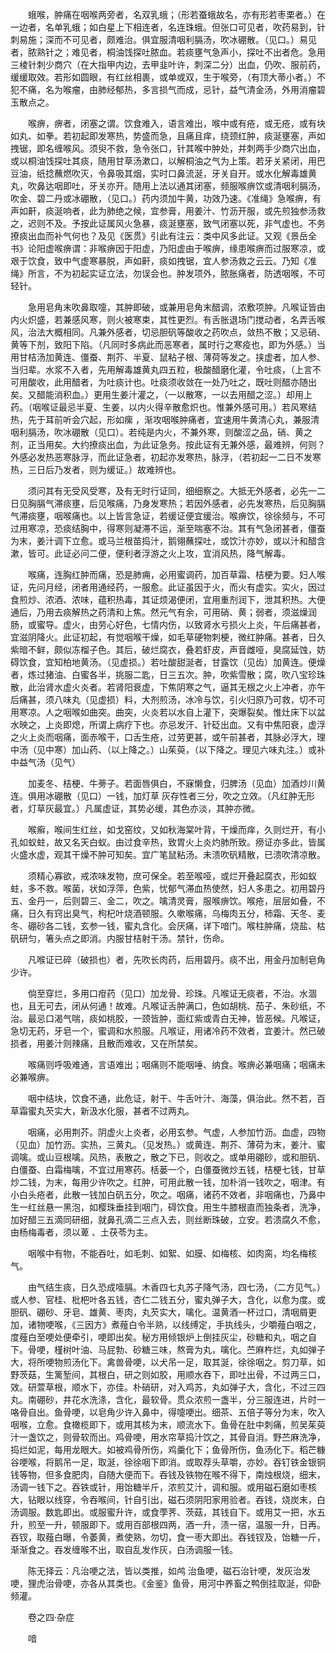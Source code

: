 <!-- { "loadSidebar": true } -->
　　蛾喉，肿痛在咽喉两旁者，名双乳蛾；（形若蚕蛾故名，亦有形若枣栗者。）在一边者，名单乳蛾；如白星上下相连者，名连珠蛾。但张口可见者，吹药易到，针刺易施；深而不可见者，颇难治。俱宜服清咽利膈汤，吹冰硼散。（见口。）易见者，脓熟针之；难见者，桐油饯探吐脓血。若痰壅气急声小，探吐不出者危。急用三棱针刺少商穴（在大指甲内边，去甲韭叶许，刺深二分）出血，仍吹、服前药，缓缓取效。若形如圆眼，有红丝相裹，或单或双，生于喉旁，（有顶大蒂小者。）不犯不痛，名为喉瘤，由肺经郁热，多言损气而成，忌针，益气清金汤，外用消瘤碧玉散点之。

　　喉痹，痹者，闭塞之谓。饮食难入，语言难出，喉中或有疮，或无疮，或有块如丸、如拳。若初起即发寒热，势盛而急，且痛且痒，绕颈红肿，痰涎壅塞，声如拽锯，即名缠喉风。须臾不救，急令张口，针其喉中肿处，并刺两手少商穴出血，或以桐油饯探吐其痰，随用甘草汤漱口，以解桐油之气为上策。若牙关紧闭，用巴豆油，纸捻蘸燃吹灭，令鼻吸其烟，实时口鼻流涎，牙关自开。或水化解毒雄黄丸，吹鼻达咽即吐，牙关亦开。随用上法以通其闭塞，频服喉痹饮或清咽利膈汤，吹金、碧二丹或冰硼散，（见口。）药内须加牛黄，功效乃速。《准绳》急喉痹，有声如鼾，痰涎响者，此为肺绝之候，宜参膏，用姜汁、竹沥开服，或先煎独参汤救之，迟则不及。予按此证属风火急暴，痰涎壅塞，致气闭塞以死，非气虚也。不务撩痰出血而补气何也？及见《医贯》引此有注云：类中风多此证。又观《景岳全书》论阳虚喉痹谓：非喉痹因于阳虚，乃阳虚由于喉痹，缘患喉痹而过服寒凉，或艰于饮食，致中气虚寒暴脱，声如鼾，痰如拽锯，宜人参汤救之云云。乃知《准绳》所言，不为初起实证立法，勿误会也。肿发项外，脓胀痛者，防透咽喉，不可轻针。

　　急用皂角末吹鼻取嚏，其肿即破，或兼用皂角末醋调，浓敷项肿。凡喉证皆由内火炽盛，若兼感风寒，则火被寒束，其性更烈。有舌胀退场门搅动者，名弄舌喉风，治法大概相同。凡兼外感者，切忌胆矾等酸收之药吹点，敛热不散；又忌硝、黄等下剂，致阳下陷。（凡同时多病此而恶寒者，属时行之寒疫也，即为外感。）当用甘桔汤加黄连、僵蚕、荆芥、半夏、鼠粘子根、薄荷等发之。挟虚者，加人参、当归辈。水浆不入者，先用解毒雄黄丸四五粒，极酸醋磨化灌，令吐痰，（上言不可用酸收，此用醋者，为吐痰计也。吐痰须收敛在一处乃吐之，既吐则醋亦随出矣。又醋能消积血。）更用生姜汁灌之，（一以散寒，一以去用醋之涩。）却用上药。（咽喉证最忌半夏、生姜，以内火得辛散愈炽也。惟兼外感可用。）若风寒结热，先于耳前听会穴起，形如瘰 ，渐攻咽喉肿痛者，宜速用牛黄清心丸，兼服清咽利膈汤，吹冰硼散（见口）。若纯是内火，不兼外寒，则酸涩之品，硝、黄之剂，正当用矣。大约撩痰出血，为此证急务。按此证有无兼外感，最难辨，何则？外感必发热恶寒脉浮，而此证急者，初起亦发寒热，脉浮，（若初起一二日不发寒热，三日后乃发者，则为缓证。）故难辨也。

　　须问其有无受风受寒，及有无时行证同，细细察之。大抵无外感者，必先一二日见胸膈气滞痰壅，后见喉痛，乃身发寒热；若因外感者，必先发寒热，后见胸膈气滞痰壅，咽喉痛也。以上皆言急证，若缓证便宜缓治。喉痹饮，徐徐频与，不可过用寒凉，恐痰结胸中，得寒则凝滞不运，渐至喘塞不治。其有气急闭甚者，僵蚕为末，姜汁调下立愈。或马兰根苗捣汁，鹅翎蘸探吐，或饮汁亦妙，或以汁和醋含漱，皆可。此证必问二便，便利者浮游之火上攻，宜消风热，降气解毒。

　　喉痛，连胸红肿而痛，恐是肺痈，必用蜜调药，加百草霜、桔梗为要。妇人喉证，先问月经，闭者用通经药，一服愈。此证虽因于火，而火有虚实。实火，因过食煎炒、浓酒、浓味，蕴积热毒，其证烦渴便闭，宜用重剂润下，泄其积热。大便通后，乃用去痰解热之药清和上焦。然元气有余，可用硝、黄；弱者，须滋燥润肠，或蜜导。虚火，由劳心好色，七情内伤，以致肾水亏损火上炎，午后痛甚者，宜滋阴降火。此证初起，有觉咽喉干燥，如毛草硬物刺梗，微红肿痛。甚者，日久紫暗不鲜，颇似冻榴子色。其后，破烂腐衣，叠若虾皮，声音雌哑，臭腐延蚀，妨碍饮食，宜知柏地黄汤。（见虚损。）若吐酸甜涎者，甘露饮（见齿）加黄连。便燥者，炼过猪油、白蜜各半，挑服二匙，日三五次。肿，吹紫雪散；腐，吹八宝珍珠散，此治肾水虚火炎者。若肾阳衰虚，下焦阴寒之气，逼其无根之火上冲者，亦午后痛甚，须八味丸（见虚损）料，大剂煎汤，冰冷与饮，引火归原乃可救，切不可用寒凉。人之咽喉如曲突。曲突，火炎若以水自上灌下，突爆裂矣。惟灶床下以盆水映之，上炎即熄，所谓上病疗下也。亦忌发汗、针砭出血。又有中焦阳衰，虚浮之火上炎而咽痛，面赤喉干，口舌生疮，过劳更甚，或午前甚者，其脉必浮大，理中汤（见中寒）加山药、（以上降之。）山茱萸，（以下降之。理见六味丸注。）或补中益气汤（见气）

　　加麦冬、桔梗、牛蒡子。若面唇俱白，不寐懒食，归脾汤（见血）加酒炒川黄连。俱用冰硼散（见口）一钱，加灯草 灰存性者三分，吹之立效。（凡红肿无形者，灯草灰最宜。）凡属虚证，其势必缓，其色亦淡，其肿亦微。

　　喉癣，喉间生红丝，如戈窑纹，又如秋海棠叶背，干燥而痒，久则烂开，有小孔如蚁蛀，故又名天白蚁。由过食辛热，致胃火上炎灼肺所致。痨证亦多此，皆属火盛水虚，观其干燥不肿可知矣。宜广笔鼠粘汤。未溃吹矾精散，已溃吹清凉散。

　　须精心寡欲，戒浓味发物，庶可保全。若至喉哑，或烂开叠起腐衣，形如蚁蛀，多不救。喉菌，状如浮萍，色紫，忧郁气滞血热使然，妇人多患之。初用碧丹五、金丹一，后则碧三、金二，吹之。噙清灵膏，服喉痹饮。喉疮，层层如叠，不痛，日久有窍出臭气，枸杞叶烧酒顿服。久嗽喉痛，乌梅肉五分，柿霜、天冬、麦冬、硼砂各二钱，玄参一钱，蜜丸含化。会厌痛，详下喑门。喉柱肿痛，烧盐、枯矾研匀，箸头点之即消。内服甘桔射干汤。禁针，伤命。

　　凡喉证已碎（破损也）者，先吹长肉药，后用碧丹。痰不出，用金丹加制皂角少许。

　　倘至穿烂，多用口疳药（见口）加龙骨、珍珠。凡喉证无痰者，不治。水涸也，且无可去，闭从何通！故难。凡喉证舌肿满口，色如胡桃、茄子、朱砂纸，不治。最忌口渴气喘，痰如桃胶，一颈皆肿，面红紫或青白无神，皆恶候。凡喉证，急切无药，牙皂一个，蜜调和水煎服。凡喉证，用诸冷药不效者，宜姜汁。然已破损者，用姜汁则辣痛，且散而难收，又在所禁矣。

　　喉痛则呼吸难通，言语难出；咽痛则不能咽唾、纳食。喉痹必兼咽痛；咽痛未必兼喉痹。

　　咽中结块，饮食不通，此危证，射干、牛舌叶汁、海藻，俱治此。然不若，百草霜蜜丸芡实大，新汲水化服，甚者不过两丸。

　　咽痛，必用荆芥。阴虚火上炎者，必用玄参。气虚，人参加竹沥。血虚，四物（见血）加竹沥。实热，三黄丸。（见发热。）或黄连、荆芥、薄荷为末，姜汁、蜜调噙。或山豆根噙。风热，表散之，散之下已，则收之。或单用硼砂，或和胆矾、白僵蚕、白霜梅噙，不宜过用寒药。栝蒌一个，白僵蚕微炒五钱，桔梗七钱，甘草炒二钱，为末，每用少许吹之。红肿，可用此散一钱，加朴消一钱吹之，咽津。有小白头疮者，此散一钱加白矾五分，吹之。咽痛，诸药不效者，非咽痛也，乃鼻中生一红丝悬一黑泡，如樱珠垂挂到咽门，碍饮食。用生牛膝根直而独条者，洗净，加好醋三五滴同研细，就鼻孔滴二三点入去，则丝断珠破，立安。若溃腐久不愈，由杨梅毒者，须以萆 、土茯苓为主。

　　咽喉中有物，不能吞吐，如毛刺、如絮、如膜、如梅核、如肉脔，均名梅核气。

　　由气结生痰，日久恐成噎膈。木香四七丸苏子降气汤，四七汤，（二方见气。）或人参、官桂、枇杷叶各五钱，杏仁二钱五分，蜜丸弹子大，含化，以愈为度。或胆矾、硼砂、牙皂、雄黄、枣肉，丸芡实大，噙化。温黄酒一杯过口，清咽屑更加，诸物哽喉，《三因方》煮薤白令半熟，以线缚定，手执线头，少嚼薤白咽之，度薤白至哽处便牵引，哽即出矣。秘方用倾银炉上倒挂灰尘，砂糖和丸，咽之自下。骨哽，槿树叶油、马屁勃、砂糖三味，熬膏为丸，噙化。苎麻杵烂，丸如弹子大，将所哽物煎汤化下。禽兽骨哽，以犬吊一足，取其涎，徐徐咽之。剪刀草，如野茨菇，生篱堑间，其根白，研之则如胶，用顺水吞下，即吐出骨，不过两三口，效。研萱草根，顺水下，亦佳。朴硝研，对入鸡苏，丸如弹子大，含化，不过三四丸。南硼砂，井花水洗涤，含化，最软骨。贯众浓煎一盏半，分三服连进，片时一咯骨自出。鱼骨哽，以皂角少许入鼻中，得嚏哽出。细茶、五倍子等分为末，吹入咽喉，立愈。食橄榄即下，或用其核为末，顺流水下。鱼骨在肚中刺痛，煎吴茱萸汁一盏饮之，则骨软而出。鸡骨哽，用水帘草捣汁饮之，其骨自消。野苎麻洗净，捣烂如泥，每用龙眼大。如被鸡骨所伤，鸡羹化下；鱼骨所伤，鱼汤化下。稻芒糠谷哽喉，将鹅吊一足，取涎，徐徐咽下即消。或取荐头草嚼，亦妙。吞钉铁金银铜钱等物，但多食肥肉，自随大便而下。吞钱及铁物在喉不得下，南烛根烧，细末，汤调一钱下之。吞铁或针，用饴糖半斤，浓煎艾汁，调和服。或用磁石磨如枣核大，钻眼以线穿，令吞喉间，针自引出，磁石须阴阳家用验者。吞钱，烧炭末，白汤调服。数匙即出。或服蜜升许，或食荸荠、茨菇，其钱自下。或用艾一把，水五升，煎至一升，顿服即下。或用百部根四两，酒一升，渍一宿，温服一升，日再。吞钗，取薤白曝，令萎黄，煮使熟，勿切，食一枣大即出。吞钱钗及，饴糖一斤，渐渐食之。吞发缠喉不出，取自乱发作灰，白汤调服一钱。

　　陈无择云：凡治哽之法，皆以类推，如鸬 治鱼哽，磁石治针哽，发灰治发哽，狸虎治骨哽，亦各从其类也。《金鉴》鱼骨，用河中养畜之鸭倒挂取涎，仰卧频灌。

　　卷之四·杂症

　　喑

